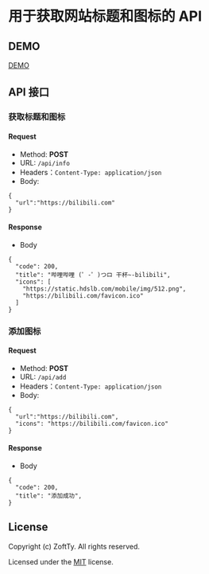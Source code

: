 # 用于获取网站标题和图标的 API

## DEMO

[DEMO](http://zoft.work:1231)

## API 接口

### 获取标题和图标

#### Request

- Method: **POST**
- URL: `/api/info`
- Headers：`Content-Type: application/json`
- Body:

```
{
  "url":"https://bilibili.com"
}
```

#### Response

- Body

```
{
  "code": 200,
  "title": "哔哩哔哩 (゜-゜)つロ 干杯~-bilibili",
  "icons": [
    "https://static.hdslb.com/mobile/img/512.png",
    "https://bilibili.com/favicon.ico"
  ]
}
```

### 添加图标

#### Request

- Method: **POST**
- URL: `/api/add`
- Headers：`Content-Type: application/json`
- Body:

```
{
  "url":"https://bilibili.com",
  "icons": "https://bilibili.com/favicon.ico"
}
```

#### Response

- Body

```
{
  "code": 200,
  "title": "添加成功",
}
```

## License

Copyright (c) ZoftTy. All rights reserved.

Licensed under the [MIT](LICENSE) license.
